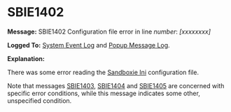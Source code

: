 # SBIE1402

**Message:** SBIE1402 Configuration file error in line _number_: _[xxxxxxxx]_

**Logged To:** [System Event Log](SystemEventLog.md) and [Popup Message Log](PopupMessageLog.md).

**Explanation:**

There was some error reading the [Sandboxie Ini](SandboxieIni.md) configuration file.

Note that messages [SBIE1403](SBIE1403.md), [SBIE1404](SBIE1404.md) and [SBIE1405](SBIE1405.md) are concerned with specific error conditions, while this message indicates some other, unspecified condition.
